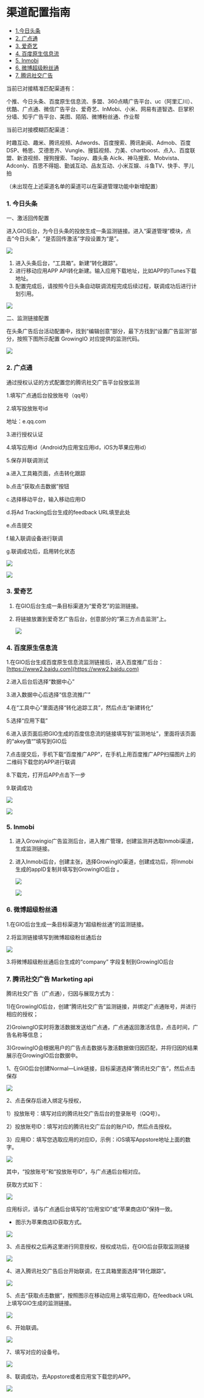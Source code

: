 # 渠道配置指南

* [1.今日头条](channel-config-manual.md#31)
* [2. 广点通](channel-config-manual.md#32)
* [3. 爱奇艺](channel-config-manual.md#33)
* [4. 百度原生信息流](channel-config-manual.md#34)
* [5. Inmobi](channel-config-manual.md#35)
* [6. 微博超级粉丝通](channel-config-manual.md#36)
* [7. 腾讯社交广告](channel-config-manual.md#7-teng-xun-she-jiao-guang-gao-marketing-api)

当前已对接精准匹配渠道有：

个推、今日头条、百度原生信息流、多盟、360点睛广告平台、uc（阿里汇川）、优酷、广点通、微信广告平台、爱奇艺、InMobi、小米、网易有道智选、巨掌积分墙、知乎广告平台、美图、陌陌、微博粉丝通、作业帮

当前已对接模糊匹配渠道：

时趣互动、趣米、腾讯视频、Adwords、百度搜索、腾讯新闻、Admob、百度DSP、畅思、艾德思齐、Vungle、搜狐视频、力美、chartboost、点入、百度联盟、新浪视频、搜狗搜索、Tapjoy、趣头条 Aiclk、神马搜索、Mobvista、Adconly、百思不得姐、勤诚互动、品友互动、小米互娱、斗鱼TV、快手、芋儿拍

（未出现在上述渠道名单的渠道可以在渠道管理功能中新增配置）

### 1. 今日头条 <a id="31"></a>

一、激活回传配置

进入GIO后台，为今日头条的投放生成一条监测链接。进入“渠道管理”模块，点击“今日头条”，“是否回传激活”字段设置为“是”。

![](https://docs.growingio.com/.gitbook/assets/9.png)

1. 进入头条后台，“工具箱”。新建“转化跟踪”。
2. 进行移动应用APP API转化新建。输入应用下载地址，比如APP的iTunes下载地址。
3. 配置完成后，请按照今日头条自动联调流程完成后续过程，联调成功后进行计划引用。

![](https://docs.growingio.com/.gitbook/assets/10%20%281%29.png)

二、监测链接配置

在头条广告后台活动配置中，找到“编辑创意”部分，最下方找到“设置广告监测”部分，按照下图所示配置 GrowingIO 对应提供的监测代码。

![](../.gitbook/assets/1c363101-8f87-4f86-8faa-a6949e0d97db.png)



### 2. 广点通 <a id="32"></a>

通过授权认证的方式配置您的腾讯社交广告平台投放监测

1.填写广点通后台投放账号（qq号）

2.填写投放账号id

地址：e.qq.com

3.进行授权认证

4.填写应用id（Android为应用宝应用id，iOS为苹果应用id）

5.保存并联调测试

a.进入工具箱页面，点击转化跟踪

b.点击“获取点击数据”按钮

c.选择移动平台，输入移动应用ID

d.将Ad Tracking后台生成的feedback URL填至此处

e.点击提交

f.输入联调设备进行联调

g.联调成功后，启用转化状态

![](../.gitbook/assets/image%20%28299%29.png)

![](../.gitbook/assets/image%20%2871%29.png)

### 3. 爱奇艺 <a id="33"></a>

1. 在GIO后台生成一条目标渠道为“爱奇艺”的监测链接。
2. 将链接放置到爱奇艺广告后台，创意部分的“第三方点击监测”上。

   ![](https://docs.growingio.com/.gitbook/assets/13.png)

### 4. 百度原生信息流 <a id="34"></a>

1.在GIO后台生成百度原生信息流监测链接后，进入百度推广后台：[https://www2.baidu.com](https://www2.baidu.com)

2.进入后台后选择“数据中心”

3.进入数据中心后选择“信息流推广”

4.在“工具中心”里面选择“转化追踪工具”，然后点击“新建转化”

5.选择“应用下载”

6.进入该页面后把GIO生成的百度信息流的链接填写到“监测地址”，里面将该页面的“akey值“”填写到GIO后

7.点击提交后，手机下载“百度推广APP”，在手机上用百度推广APP扫描图片上的二维码下载您的APP进行联调

8.下载完，打开后APP点击下一步

9.联调成功

![](../.gitbook/assets/image%20%28110%29.png)

![](../.gitbook/assets/image%20%28126%29.png)

### 5. Inmobi <a id="35"></a>

1. 进入Growingio广告监测后台，进入推广管理，创建监测并选取Inmobi渠道，生成监测链接。
2. 进入Inmobi后台，创建主张，选择GrowingIO渠道，创建成功后，将Inmobi生成的appID复制并填写到GrowingIO后台 。

   ![](https://docs.growingio.com/.gitbook/assets/inmobi1.png)

   ![](https://docs.growingio.com/.gitbook/assets/inmobi2.png)

### 6. 微博超级粉丝通 <a id="36"></a>

1.在GIO后台生成一条目标渠道为“超级粉丝通”的监测链接。

2.将监测链接填写到微博超级粉丝通后台

![](https://docs.growingio.com/.gitbook/assets/%E8%B6%85%E7%BA%A7%E7%B2%89%E4%B8%9D%E9%80%9A1.png)

3.将微博超级粉丝通后台生成的“company” 字段复制到GrowingIO后台

### 

### 7. 腾讯社交广告 Marketing api

腾讯社交广告（广点通），归因与展现方式为：

1\)在GrowingIO后台，创建“腾讯社交广告”监测链接，并绑定广点通账号，并进行相应的授权；

2\)GroiwngIO实时将激活数据发送给广点通，广点通返回激活信息，点击时间，广告名称等信息；

3\)GrowingIO会根据用户的广告点击数据与激活数据做归因匹配，并将归因的结果展示在GrowingIO后台数据中。

1、在GIO后台创建Normal—Link链接，目标渠道选择“腾讯社交广告”，然后点击保存

![](../.gitbook/assets/image%20%28245%29.png)

2、点击保存后进入绑定与授权，

1）投放账号：填写对应的腾讯社交广告后台的登录账号（QQ号）。

2）投放账号ID：填写对应的腾讯社交广后台的账户ID，然后点击授权。

3）应用ID：填写您选取应用的对应ID，示例：iOS填写Appstore地址上面的数字。  


![](../.gitbook/assets/image%20%28163%29.png)

其中，“投放账号”和“投放账号ID”，与广点通后台相对应。

获取方式如下：

![](../.gitbook/assets/image%20%28283%29.png)

应用标识，请与广点通后台填写的“应用宝ID”或“苹果商店ID”保持一致。

* 图示为苹果商店ID获取方式。

![](../.gitbook/assets/image%20%2840%29.png)

3、点击授权之后再这里进行同意授权，授权成功后，在GIO后台获取监测链接  


![](../.gitbook/assets/image%20%28229%29.png)

4、进入腾讯社交广告后台开始联调，在工具箱里面选择“转化跟踪”。

![](../.gitbook/assets/image%20%28153%29.png)

5、点击“获取点击数据”，按照图示在移动应用上填写应用ID，在feedback URL上填写GIO生成的监测链接。

![](../.gitbook/assets/image%20%2831%29.png)

6、开始联调。

![](../.gitbook/assets/image%20%2830%29.png)

7、填写对应的设备号。

![](../.gitbook/assets/image%20%28150%29.png)

8、联调成功，去Appstore或者应用宝下载您的APP。

![](../.gitbook/assets/image%20%28154%29.png)


